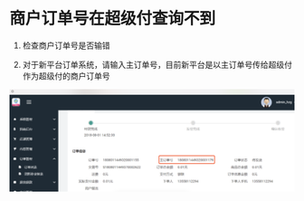 # 商户订单号在超级付查询不到

1. 检查商户订单号是否输错

2. 对于新平台订单系统，请输入主订单号，目前新平台是以主订单号传给超级付作为超级付的商户订单号

![](.gitbook/assets/image%20%285%29.png)



